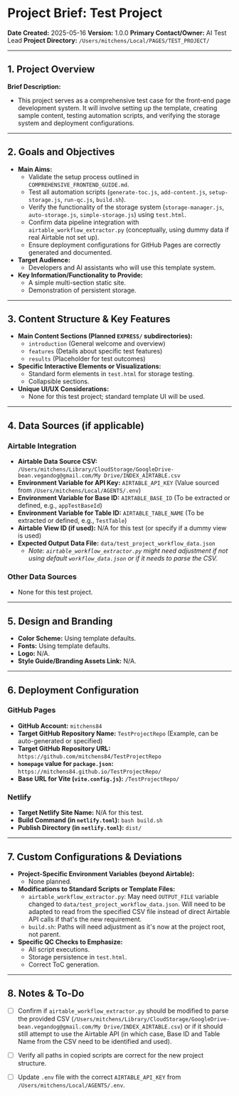 # Project Brief: Test Project

**Date Created:** 2025-05-16
**Version:** 1.0.0
**Primary Contact/Owner:** AI Test Lead
**Project Directory:** `/Users/mitchens/Local/PAGES/TEST_PROJECT/`

---

## 1. Project Overview

**Brief Description:**
*   This project serves as a comprehensive test case for the front-end page development system. It will involve setting up the template, creating sample content, testing automation scripts, and verifying the storage system and deployment configurations.

---

## 2. Goals and Objectives

*   **Main Aims:**
    *   Validate the setup process outlined in `COMPREHENSIVE_FRONTEND_GUIDE.md`.
    *   Test all automation scripts (`generate-toc.js`, `add-content.js`, `setup-storage.js`, `run-qc.js`, `build.sh`).
    *   Verify the functionality of the storage system (`storage-manager.js`, `auto-storage.js`, `simple-storage.js`) using `test.html`.
    *   Confirm data pipeline integration with `airtable_workflow_extractor.py` (conceptually, using dummy data if real Airtable not set up).
    *   Ensure deployment configurations for GitHub Pages are correctly generated and documented.
*   **Target Audience:**
    *   Developers and AI assistants who will use this template system.
*   **Key Information/Functionality to Provide:**
    *   A simple multi-section static site.
    *   Demonstration of persistent storage.

---

## 3. Content Structure & Key Features

*   **Main Content Sections (Planned `EXPRESS/` subdirectories):**
    *   `introduction` (General welcome and overview)
    *   `features` (Details about specific test features)
    *   `results` (Placeholder for test outcomes)
*   **Specific Interactive Elements or Visualizations:**
    *   Standard form elements in `test.html` for storage testing.
    *   Collapsible sections.
*   **Unique UI/UX Considerations:**
    *   None for this test project; standard template UI will be used.

---

## 4. Data Sources (if applicable)

### Airtable Integration

*   **Airtable Data Source CSV:** `/Users/mitchens/Library/CloudStorage/GoogleDrive-bean.vegandog@gmail.com/My Drive/INDEX_AIRTABLE.csv`
*   **Environment Variable for API Key:** `AIRTABLE_API_KEY` (Value sourced from `/Users/mitchens/Local/AGENTS/.env`)
*   **Environment Variable for Base ID:** `AIRTABLE_BASE_ID` (To be extracted or defined, e.g., `appTestBaseId`)
*   **Environment Variable for Table ID:** `AIRTABLE_TABLE_NAME` (To be extracted or defined, e.g., `TestTable`)
*   **Airtable View ID (if used):** N/A for this test (or specify if a dummy view is used)
*   **Expected Output Data File:** `data/test_project_workflow_data.json`
    *   *Note: `airtable_workflow_extractor.py` might need adjustment if not using default `workflow_data.json` or if it needs to parse the CSV.*

### Other Data Sources

*   None for this test project.

---

## 5. Design and Branding

*   **Color Scheme:** Using template defaults.
*   **Fonts:** Using template defaults.
*   **Logo:** N/A.
*   **Style Guide/Branding Assets Link:** N/A.

---

## 6. Deployment Configuration

### GitHub Pages

*   **GitHub Account:** `mitchens84`
*   **Target GitHub Repository Name:** `TestProjectRepo` (Example, can be auto-generated or specified)
*   **Target GitHub Repository URL:** `https://github.com/mitchens84/TestProjectRepo`
*   **`homepage` value for `package.json`:** `https://mitchens84.github.io/TestProjectRepo/`
*   **Base URL for Vite (`vite.config.js`):** `/TestProjectRepo/`

### Netlify

*   **Target Netlify Site Name:** N/A for this test.
*   **Build Command (in `netlify.toml`):** `bash build.sh`
*   **Publish Directory (in `netlify.toml`):** `dist/`

---

## 7. Custom Configurations & Deviations

*   **Project-Specific Environment Variables (beyond Airtable):**
    *   None planned.
*   **Modifications to Standard Scripts or Template Files:**
    *   `airtable_workflow_extractor.py`: May need `OUTPUT_FILE` variable changed to `data/test_project_workflow_data.json`. Will need to be adapted to read from the specified CSV file instead of direct Airtable API calls if that's the new requirement.
    *   `build.sh`: Paths will need adjustment as it's now at the project root, not parent.
*   **Specific QC Checks to Emphasize:**
    *   All script executions.
    *   Storage persistence in `test.html`.
    *   Correct ToC generation.

---

## 8. Notes & To-Do

*   [ ] Confirm if `airtable_workflow_extractor.py` should be modified to parse the provided CSV (`/Users/mitchens/Library/CloudStorage/GoogleDrive-bean.vegandog@gmail.com/My Drive/INDEX_AIRTABLE.csv`) or if it should still attempt to use the Airtable API (in which case, Base ID and Table Name from the CSV need to be identified and used).
*   [ ] Verify all paths in copied scripts are correct for the new project structure.
*   [ ] Update `.env` file with the correct `AIRTABLE_API_KEY` from `/Users/mitchens/Local/AGENTS/.env`.

